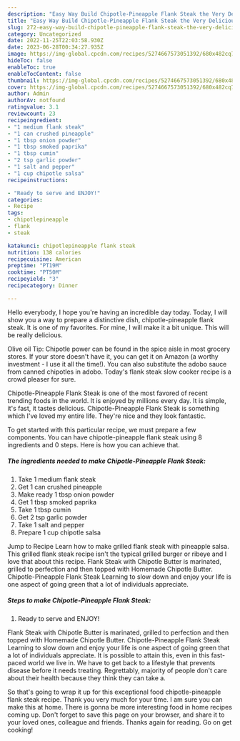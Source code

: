 ```yaml
---
description: "Easy Way Build Chipotle-Pineapple Flank Steak the Very Delicious"
title: "Easy Way Build Chipotle-Pineapple Flank Steak the Very Delicious"
slug: 272-easy-way-build-chipotle-pineapple-flank-steak-the-very-delicious
category: Uncategorized
date: 2022-11-25T22:03:58.930Z
date: 2023-06-28T00:34:27.935Z
image: https://img-global.cpcdn.com/recipes/5274667573051392/680x482cq70/chipotle-pineapple-flank-steak-recipe-main-photo.jpg
hideToc: false
enableToc: true
enableTocContent: false
thumbnail: https://img-global.cpcdn.com/recipes/5274667573051392/680x482cq70/chipotle-pineapple-flank-steak-recipe-main-photo.jpg
cover: https://img-global.cpcdn.com/recipes/5274667573051392/680x482cq70/chipotle-pineapple-flank-steak-recipe-main-photo.jpg
author: Admin
authorAv: notfound
ratingvalue: 3.1
reviewcount: 23
recipeingredient:
- "1 medium flank steak"
- "1 can crushed pineapple"
- "1 tbsp onion powder"
- "1 tbsp smoked paprika"
- "1 tbsp cumin"
- "2 tsp garlic powder"
- "1 salt and pepper"
- "1 cup chipotle salsa"
recipeinstructions:

- "Ready to serve and ENJOY!"
categories:
- Recipe
tags:
- chipotlepineapple
- flank
- steak

katakunci: chipotlepineapple flank steak 
nutrition: 138 calories
recipecuisine: American
preptime: "PT19M"
cooktime: "PT50M"
recipeyield: "3"
recipecategory: Dinner

---
```



Hello everybody, I hope you're having an incredible day today. Today, I will show you a way to prepare a distinctive dish, chipotle-pineapple flank steak. It is one of my favorites. For mine, I will make it a bit unique. This will be really delicious.

Olive oil Tip: Chipotle power can be found in the spice aisle in most grocery stores. If your store doesn&#39;t have it, you can get it on Amazon (a worthy investment - I use it all the time!). You can also substitute the adobo sauce from canned chipotles in adobo. Today&#39;s flank steak slow cooker recipe is a crowd pleaser for sure.

Chipotle-Pineapple Flank Steak is one of the most favored of recent trending foods in the world. It is enjoyed by millions every day. It is simple, it's fast, it tastes delicious. Chipotle-Pineapple Flank Steak is something which I've loved my entire life. They're nice and they look fantastic.


To get started with this particular recipe, we must prepare a few components. You can have chipotle-pineapple flank steak using 8 ingredients and 0 steps. Here is how you can achieve that.

<!--inarticleads1-->

##### The ingredients needed to make Chipotle-Pineapple Flank Steak:

1. Take 1 medium flank steak
1. Get 1 can crushed pineapple
1. Make ready 1 tbsp onion powder
1. Get 1 tbsp smoked paprika
1. Take 1 tbsp cumin
1. Get 2 tsp garlic powder
1. Take 1 salt and pepper
1. Prepare 1 cup chipotle salsa


Jump to Recipe Learn how to make grilled flank steak with pineapple salsa. This grilled flank steak recipe isn&#39;t the typical grilled burger or ribeye and I love that about this recipe. Flank Steak with Chipotle Butter is marinated, grilled to perfection and then topped with Homemade Chipotle Butter. Chipotle-Pineapple Flank Steak Learning to slow down and enjoy your life is one aspect of going green that a lot of individuals appreciate. 

<!--inarticleads2-->

##### Steps to make Chipotle-Pineapple Flank Steak:


1. Ready to serve and ENJOY!

Flank Steak with Chipotle Butter is marinated, grilled to perfection and then topped with Homemade Chipotle Butter. Chipotle-Pineapple Flank Steak Learning to slow down and enjoy your life is one aspect of going green that a lot of individuals appreciate. It is possible to attain this, even in this fast-paced world we live in. We have to get back to a lifestyle that prevents disease before it needs treating. Regrettably, majority of people don&#39;t care about their health because they think they can take a. 

So that's going to wrap it up for this exceptional food chipotle-pineapple flank steak recipe. Thank you very much for your time. I am sure you can make this at home. There is gonna be more interesting food in home recipes coming up. Don't forget to save this page on your browser, and share it to your loved ones, colleague and friends. Thanks again for reading. Go on get cooking!
